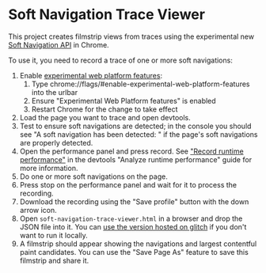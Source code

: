# Soft Navigation Trace Viewer

This project creates filmstrip views from traces using the experimental new [Soft Navigation API](https://developer.chrome.com/docs/web-platform/soft-navigations-experiment) in Chrome.

To use it, you need to record a trace of one or more soft navigations:
1. Enable [experimental web platform features](https://developer.chrome.com/docs/web-platform/chrome-flags#two_other_ways_to_try_out_experimental_features):
   1. Type chrome://flags/#enable-experimental-web-platform-features into the urlbar
   2. Ensure "Experimental Web Platform features" is enabled
   3. Restart Chrome for the change to take effect
2. Load the page you want to trace and open devtools.
3. Test to ensure soft navigations are detected; in the console you should see "A soft navigation has been detected: <url>" if the page's soft navigations are properly detected.
4. Open the performance panel and press record. See ["Record runtime performance"](https://developer.chrome.com/docs/devtools/performance#record) in the devtools "Analyze runtime performance" guide for more information.
5. Do one or more soft navigations on the page.
6. Press stop on the performance panel and wait for it to process the recording.
7. Download the recording using the "Save profile" button with the down arrow icon.
8. Open `soft-navigation-trace-viewer.html` in a browser and drop the JSON file into it. You can [use the version hosted on glitch](https://soft-navigation-timeline.glitch.me/) if you don't want to run it locally.
9. A filmstrip should appear showing the navigations and largest contentful paint candidates. You can use the "Save Page As" feature to save this filmstrip and share it.
